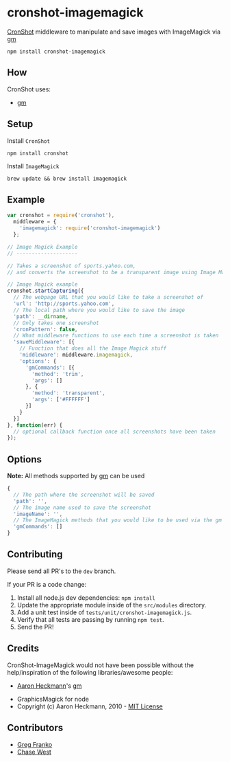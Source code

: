cronshot-imagemagick
====================

[CronShot](https://github.com/yahoo/cronshot) middleware to manipulate and save images with ImageMagick via [gm](https://github.com/aheckmann/gm)

`npm install cronshot-imagemagick`

## How

CronShot uses:

- [gm](https://github.com/aheckmann/gm)


## Setup

Install `CronShot`

`npm install cronshot`


Install `ImageMagick`

`brew update && brew install imagemagick`


## Example

```javascript
var cronshot = require('cronshot'),
  middleware = {
    'imagemagick': require('cronshot-imagemagick')
  };

// Image Magick Example
// --------------------

// Takes a screenshot of sports.yahoo.com,
// and converts the screenshot to be a transparent image using Image Magick

// Image Magick example
cronshot.startCapturing({
  // The webpage URL that you would like to take a screenshot of
  'url': 'http://sports.yahoo.com',
  // The local path where you would like to save the image
  'path': __dirname,
  // Only takes one screenshot
  'cronPattern': false,
  // What middleware functions to use each time a screenshot is taken
  'saveMiddleware': [{
    // Function that does all the Image Magick stuff
    'middleware': middleware.imagemagick,
    'options': {
      'gmCommands': [{
        'method': 'trim',
        'args': []
      }, {
        'method': 'transparent',
        'args': ['#FFFFFF']
      }]
    }
  }]
}, function(err) {
  // optional callback function once all screenshots have been taken
});
```


## Options

**Note:** All methods supported by [gm](http://aheckmann.github.io/gm/docs.html) can be used

```javascript
{
  // The path where the screenshot will be saved
  'path': '',
  // The image name used to save the screenshot
  'imageName': '',
  // The ImageMagick methods that you would like to be used via the gm node module
  'gmCommands': []
}
```

## Contributing

Please send all PR's to the `dev` branch.

If your PR is a code change:

1.  Install all node.js dev dependencies: `npm install`
2.  Update the appropriate module inside of the `src/modules` directory.
3.  Add a unit test inside of `tests/unit/cronshot-imagemagick.js`.
4.  Verify that all tests are passing by running `npm test`.
5.  Send the PR!


## Credits

CronShot-ImageMagick would not have been possible without the help/inspiration of the following libraries/awesome people:

 - [Aaron Heckmann](https://github.com/aheckmann)'s [gm](https://github.com/aheckmann/gm)
  * GraphicsMagick for node
  * Copyright (c) Aaron Heckmann, 2010 -  [MIT License](https://github.com/aheckmann/gm#license)


## Contributors

- [Greg Franko](https://github.com/gfranko)
- [Chase West](https://github.com/ChaseWest)